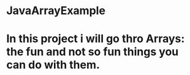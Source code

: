 # JavaArrayExample
# In this project i will go thro Arrays: the fun and not so fun things you can do with them.
